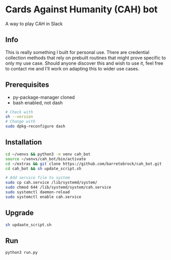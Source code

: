 # Cards Against Humanity (CAH) bot
A way to play CAH in Slack

## Info
This is really something I built for personal use. There are credential collection methods that rely on prebuilt routines that might prove specific to only my use case. Should anyone discover this and wish to use it, feel free to contact me and I'll work on adapting this to wider use cases.

## Prerequisites
 - py-package-manager cloned
 - bash enabled, not dash
 ```bash
# Check with
sh --version
# Change with
sudo dpkg-reconfigure dash 
```

## Installation
```bash
cd ~/venvs && python3 -m venv cah_bot
source ~/venvs/cah_bot/bin/activate
cd ~/extras && git clone https://github.com/barretobrock/cah_bot.git
cd cah_bot && sh update_script.sh

# Add service file to system
sudo cp cah.service /lib/systemd/system/
sudo chmod 644 /lib/systemd/system/cah.service
sudo systemctl daemon-reload
sudo systemctl enable cah.service
```

## Upgrade
```bash
sh updaate_script.sh
```

## Run
```bash
python3 run.py
```





